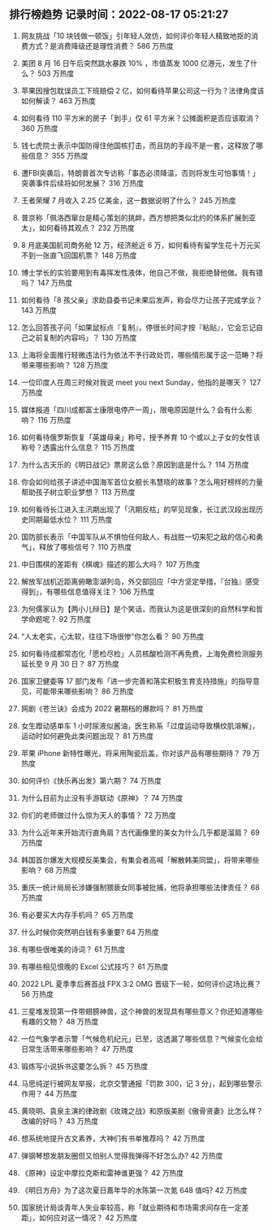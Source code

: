 
## 排行榜趋势 记录时间：2022-08-17 05:21:27
  
  1. 网友挑战「10 块钱做一顿饭」引年轻人效仿，如何评价年轻人精致地抠的消费方式？是消费降级还是理性消费？ 586 万热度
    
  2. 美团 8 月 16 日午后突然跳水暴跌 10% ，市值蒸发 1000 亿港元，发生了什么？ 503 万热度
    
  3. 苹果因搜包耽误员工下班赔偿 2 亿，如何看待苹果公司这一行为？法律角度该如何解读？ 463 万热度
    
  4. 如何看待 110 平方米的房子「到手」仅 61 平方米？公摊面积是否应该取消？ 360 万热度
    
  5. 钱七虎院士表示中国防得住他国核打击，而且防的手段不是一套，这释放了哪些信息？ 355 万热度
    
  6. 遭FBI突袭后，特朗普首次专访称「事态必须降温，否则将发生可怕事情！」突袭事件后续将如何发展？ 316 万热度
    
  7. 王者荣耀 7 月收入 2.25 亿美金，这一数据说明了什么？ 245 万热度
    
  8. 普京称「佩洛西窜台是精心策划的挑衅，西方想把类似北约的体系扩展到亚太」，如何看待其观点？ 232 万热度
    
  9. 8 月底美国航司商务舱 12 万，经济舱近 6 万，如何看待有留学生花十万元买不到一张直飞回国机票？ 148 万热度
    
  10. 博士学长的实验要用到有毒挥发性液体，他自己不做，我拒绝替他做。我有错吗？ 147 万热度
    
  11. 如何看待「8 孩父亲」求助县委书记未果后发声，称会尽力让孩子完成学业？ 143 万热度
    
  12. 怎么回答孩子问「如果鼠标点『复制』，停很长时间才按『粘贴』，它会忘记自己之前复制的内容吗」？ 130 万热度
    
  13. 上海将全面推行轻微违法行为依法不予行政处罚，哪些情形属于这一范畴？将带来哪些影响？ 128 万热度
    
  14. 一位印度人在周三时候对我说 meet you next Sunday，他指的是哪天？ 127 万热度
    
  15. 媒体报道「四川成都富士康限电停产一周」，限电原因是什么？会有什么影响？ 116 万热度
    
  16. 如何看待俄罗斯恢复「英雄母亲」称号，授予养育 10 个或以上子女的女性该称号？透露出什么信息？ 115 万热度
    
  17. 为什么古天乐的《明日战记》票房这么低？原因到底是什么？ 114 万热度
    
  18. 你会如何给孩子讲述中国海军首位女舰长韦慧晓的故事？怎么用好榜样的力量帮助孩子树立职业梦想？ 113 万热度
    
  19. 如何看待长江进入主汛期出现了「汛期反枯」的罕见现象，长江武汉段出现历史同期最低水位？ 111 万热度
    
  20. 国防部长表示「中国军队从不惧怕任何敌人，有战胜一切来犯之敌的信心和勇气」，释放了哪些信号？ 110 万热度
    
  21. 中日围棋的差距有《棋魂》描述的那么大吗？ 107 万热度
    
  22. 解放军战机近距离俯瞰澎湖列岛，外交部回应「中方坚定举措，『台独』感受得到」，有哪些信息值得关注？ 106 万热度
    
  23. 为何儒家认为【两小儿辩日】是个笑话，而我认为这是很深刻的自然科学和哲学命题呢？ 92 万热度
    
  24. “人太老实，心太软，往往下场很惨”你怎么看？ 90 万热度
    
  25. 如何看待成都常态化「愿检尽检」人员核酸检测不再免费，上海免费检测服务延长至 9 月 30 日？ 87 万热度
    
  26. 国家卫健委等 17 部门发布「进一步完善和落实积极生育支持措施」的指导意见，可能带来哪些影响？ 86 万热度
    
  27. 网剧《苍兰诀》会成为 2022 暑期档的爆款吗？ 81 万热度
    
  28. 女生蹬动感单车 1 小时尿液似酱油，医生称系「过度运动导致横纹肌溶解」，运动时如何避免此类问题出现？ 81 万热度
    
  29. 苹果 iPhone 新特性曝光，将采用陶瓷后盖，你对该产品有哪些期待？ 79 万热度
    
  30. 如何评价《快乐再出发》第六期？ 74 万热度
    
  31. 为什么目前为止没有手游联动《原神》？ 74 万热度
    
  32. 你们的老师做过什么惊为天人的事情？ 72 万热度
    
  33. 为什么近年来开始流行直角肩？古代画像里的美女为什么几乎都是溜肩？ 69 万热度
    
  34. 韩国首尔爆发大规模反美集会，有集会者高喊「解散韩美同盟」，将带来哪些影响？ 68 万热度
    
  35. 重庆一统计局局长涉嫌强制猥亵女同事被批捕，他将承担哪些法律责任？ 68 万热度
    
  36. 有必要买大内存手机吗？ 65 万热度
    
  37. 什么时候你突然明白钱有多重要? 64 万热度
    
  38. 有哪些很唯美的诗词？ 61 万热度
    
  39. 有哪些相见恨晚的 Excel 公式技巧？ 61 万热度
    
  40. 2022 LPL 夏季季后赛首战 FPX 3:2 OMG 晋级下一轮，如何评价这场比赛？ 56 万热度
    
  41. 三星堆发现第一件带翅膀神兽，这个神兽的发现具有哪些意义？你还知道哪些有趣的文物？ 48 万热度
    
  42. 一位气象学者示警「气候危机纪元」已至，这透漏了哪些信息？气候变化会给日常生活带来哪些影响？ 47 万热度
    
  43. 锻炼写小说拆书这要怎么拆？ 45 万热度
    
  44. 马思纯逆行被网友举报，北京交警通报「罚款 300，记 3 分」，起到哪些警示作用？ 44 万热度
    
  45. 黄晓明、袁泉主演的律政剧《玫瑰之战》和原版美剧《傲骨贤妻》比怎么样？改编的好吗？ 43 万热度
    
  46. 想系统地提升古文素养，大神们有书单推荐吗？ 42 万热度
    
  47. 弹钢琴想发朋友圈但又怕别人觉得我弹得不好怎么办? 42 万热度
    
  48. 《原神》设定中摩拉克斯和雷神谁更强？ 42 万热度
    
  49. 《明日方舟》为了这次夏日嘉年华的水陈第一次氪 648 值吗? 42 万热度
    
  50. 国家统计局谈青年人失业率较高，称「就业期待和市场需求间存在一定差距」，如何应对这一情况？ 42 万热度
    